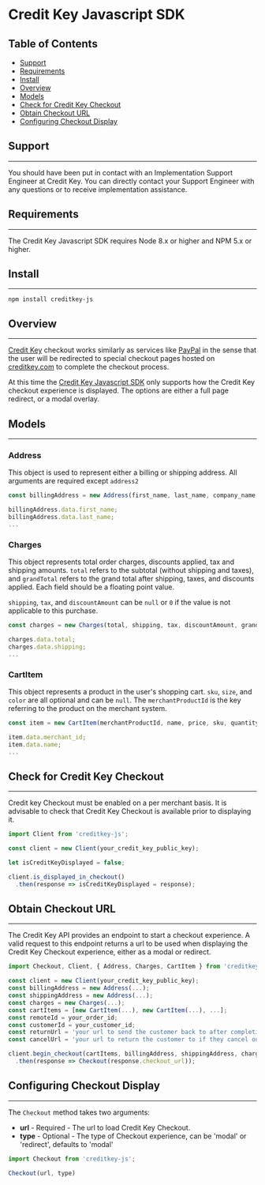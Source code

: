 # Credit Key Javascript SDK

## Table of Contents

- [Support](#support)
- [Requirements](#requirements)
- [Install](#install)
- [Overview](#overview)
- [Models](#models)
- [Check for Credit Key Checkout](#check-for-credit-key-checkout)
- [Obtain Checkout URL](#obtain-checkout-url)
- [Configuring Checkout Display](#configuring-checkout-display)

## Support
----------

You should have been put in contact with an Implementation Support Engineer at Credit Key.  You can directly contact your Support Engineer with any questions or to receive implementation assistance.

## Requirements
---------------

The Credit Key Javascript SDK requires Node 8.x or higher and NPM 5.x or higher.

## Install
----------

```
npm install creditkey-js
```

## Overview
-----------

[Credit Key](https://www.creditkey.com) checkout works similarly as services like [PayPal](https://www.paypal.com) in the sense that the user will be redirected to special checkout pages hosted on [creditkey.com](https://www.creditkey.com) to complete the checkout process.

At this time the [Credit Key Javascript SDK](https://www.creditkey.com) only supports how the Credit Key checkout experience is displayed.  The options are either a full page redirect, or a modal overlay.

## Models
---------

### Address

This object is used to represent either a billing or shipping address.  All arguments are required except `address2`

```javascript
const billingAddress = new Address(first_name, last_name, company_name, email, address1, address2, city, state, zip);

billingAddress.data.first_name;
billingAddress.data.last_name;
...
```

### Charges

This object represents total order charges, discounts applied, tax and shipping amounts. ```total``` refers to the subtotal (without shipping and taxes), and ```grandTotal``` refers to the grand total after shipping, taxes, and discounts applied.  Each field should be a floating point value.

```shipping```, ```tax```, and ```discountAmount``` can be ```null``` or ```0``` if the value is not applicable to this purchase.

```javascript
const charges = new Charges(total, shipping, tax, discountAmount, grandTotal)

charges.data.total;
charges.data.shipping;
...
```

### CartItem

This object represents a product in the user's shopping cart. ```sku```, ```size```, and ```color``` are all optional and can be ```null```.  The ```merchantProductId``` is the key referring to the product on the merchant system.

```javascript
const item = new CartItem(merchantProductId, name, price, sku, quantity, size, color);

item.data.merchant_id;
item.data.name;
...
```

## Check for Credit Key Checkout
--------------------------------

Credit key Checkout must be enabled on a per merchant basis. It is advisable to check that Credit Key Checkout is available prior to displaying it.

```javascript
import Client from 'creditkey-js';

const client = new Client(your_credit_key_public_key);

let isCreditKeyDisplayed = false;

client.is_displayed_in_checkout()
  .then(response => isCreditKeyDisplayed = response);
```

## Obtain Checkout URL
---------------------------------------------

The Credit Key API provides an endpoint to start a checkout experience.  A valid request to this endpoint returns a url to be used when displaying the Credit Key Checkout experience, either as a modal or redirect.

```javascript
import Checkout, Client, { Address, Charges, CartItem } from 'creditkey-js';

const client = new Client(your_credit_key_public_key);
const billingAddress = new Address(...);
const shippingAddress = new Address(...);
const charges = new Charges(...);
const cartItems = [new CartItem(...), new CartItem(...), ...];
const remoteId = your_order_id;
const customerId = your_customer_id;
const returnUrl = 'your url to send the customer back to after completing credit key checkout';
const cancelUrl = 'your url to return the customer to if they cancel out of the credit key checkout';

client.begin_checkout(cartItems, billingAddress, shippingAddress, charges, remoteId, customerId, returnUrl, cancelUrl);
  .then(response => Checkout(response.checkout_url));
```


## Configuring Checkout Display
-------------------------------

The `Checkout` method takes two arguments:

* **url** - Required - The url to load Credit Key Checkout.
* **type** - Optional - The type of Checkout experience, can be 'modal' or 'redirect', defaults to 'modal'

```javascript
import Checkout from 'creditkey-js';

Checkout(url, type)
```
